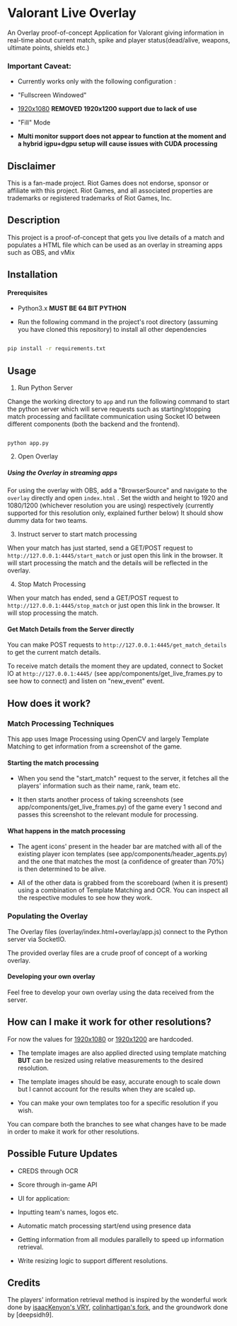 
# Valorant Live Overlay

An Overlay proof-of-concept Application for Valorant giving information in real-time about current match, spike and player status(dead/alive, weapons, ultimate points, shields etc.)

### Important Caveat:

- Currently works only with the following configuration :

- "Fullscreen Windowed"
-  [1920x1080](https://github.com/tac-eillA/Valorant-Match-Overlay/tree/main)
    **REMOVED 1920x1200 support due to lack of use**
- "Fill" Mode
- **Multi monitor support does not appear to function at the moment and a hybrid igpu+dgpu setup will cause issues with CUDA processing**

## Disclaimer

This is a fan-made project. Riot Games does not endorse, sponsor or affiliate with this project. Riot Games, and all associated properties are trademarks or registered trademarks of Riot Games, Inc.

## Description

This project is a proof-of-concept that gets you live details of a match and populates a HTML file which can be used as an overlay in streaming apps such as OBS, and vMix
  
## Installation

#### Prerequisites

- Python3.x **MUST BE 64 BIT PYTHON**

- Run the following command in the project's root directory (assuming you have cloned this repository) to install all other dependencies

```sh

pip install -r requirements.txt

```

## Usage

1. Run Python Server

Change the working directory to ```app``` and run the following command to start the python server which will serve requests such as starting/stopping match processing and facilitate communication using Socket IO between different components (both the backend and the frontend).

```

python app.py

```

2. Open Overlay

##### Using the Overlay in streaming apps

For using the overlay with OBS, add a "BrowserSource" and navigate to the ```overlay``` directly and open ```index.html``` . Set the width and height to 1920 and 1080/1200 (whichever resolution you are using) respectively (currently supported for this resolution only, explained further below) It should show dummy data for two teams.

3. Instruct server to start match processing

When your match has just started, send a GET/POST request to ```http://127.0.0.1:4445/start_match``` or just open this link in the browser. It will start processing the match and the details will be reflected in the overlay.

4. Stop Match Processing

When your match has ended, send a GET/POST request to ```http://127.0.0.1:4445/stop_match``` or just open this link in the browser. It will stop processing the match.

#### Get Match Details from the Server directly

You can make POST requests to ```http://127.0.0.1:4445/get_match_details``` to get the current match details.

To receive match details the moment they are updated, connect to Socket IO at ```http://127.0.0.1:4445/``` (see app/components/get_live_frames.py to see how to connect) and listen on "new_event" event.

## How does it work?

### Match Processing Techniques

This app uses Image Processing using OpenCV and largely Template Matching to get information from a screenshot of the game.

#### Starting the match processing

- When you send the "start_match" request to the server, it fetches all the players' information such as their name, rank, team etc.

- It then starts another process of taking screenshots (see app/components/get_live_frames.py) of the game every 1 second and passes this screenshot to the relevant module for processing.

#### What happens in the match processing

- The agent icons' present in the header bar are matched with all of the existing player icon templates (see app/components/header_agents.py) and the one that matches the most (a confidence of greater than 70%) is then determined to be alive.

- All of the other data is grabbed from the scoreboard (when it is present) using a combination of Template Matching and OCR. You can inspect all the respective modules to see how they work.

### Populating the Overlay

The Overlay files (overlay/index.html+overlay/app.js) connect to the Python server via SocketIO.

The provided overlay files are a crude proof of concept of a working overlay.

#### Developing your own overlay

Feel free to develop your own overlay using the data received from the server.

## How can I make it work for other resolutions?

For now the values for [1920x1080](https://github.com/tac-eillA/Valorant-Match-Overlay/tree/main) or [1920x1200](https://github.com/deepsidh9/Live-Valorant-Overlay/) are hardcoded.

- The template images are also applied directed using template matching **BUT** can be resized using relative measurements to the desired resolution.

- The template images should be easy, accurate enough to scale down but I cannot account for the results when they are scaled up.

- You can make your own templates too for a specific resolution if you wish.

You can compare both the branches to see what changes have to be made in order to make it work for other resolutions.

## Possible Future Updates

- CREDS through OCR

- Score through in-game API

- UI for application:

- Inputting team's names, logos etc.

- Automatic match processing start/end using presence data

- Getting information from all modules parallelly to speed up information retrieval.

- Write resizing logic to support different resolutions.

## Credits

The players' information retrieval method is inspired by the wonderful work done by [isaacKenyon's VRY](https://github.com/isaacKenyon/VALORANT-rank-yoinker), [colinhartigan's fork](https://github.com/colinhartigan/valorant-live-match-rank-grabber), and the groundwork done by [deepsidh9].
